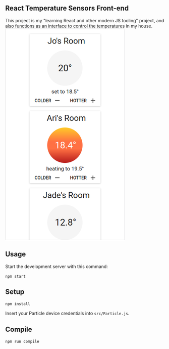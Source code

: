 React Temperature Sensors Front-end
---
This project is my "learning React and other modern JS tooling" project, and also functions as an interface to control the temperatures in my house.
![A screenshot of the app](https://github.com/arilotter/react-tempsensors/raw/master/screenshot.png "Screenshot of the app")


Usage
---
 
Start the development server with this command:
 
```
npm start
```
 
Setup
---
 
```
npm install
```

Insert your Particle device credentials into `src/Particle.js`.
 
 
 
Compile
---
 
```
npm run compile
```
